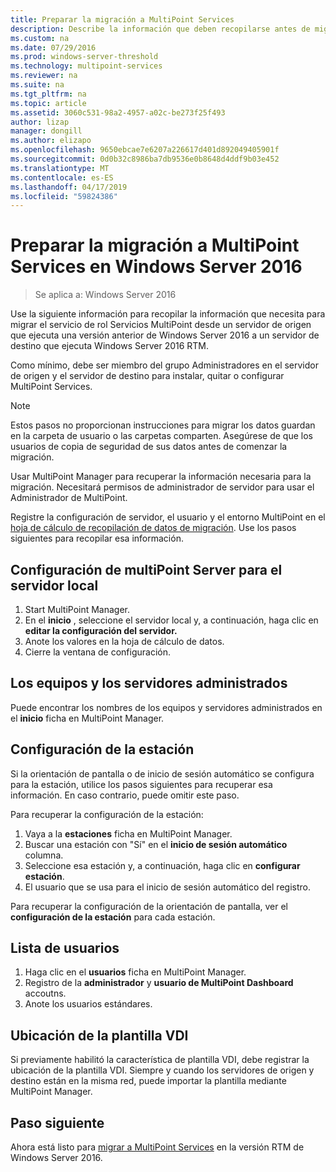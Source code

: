 ```yaml
---
title: Preparar la migración a MultiPoint Services
description: Describe la información que deben recopilarse antes de migrar a MultiPoint Services en Windows Server 2016
ms.custom: na
ms.date: 07/29/2016
ms.prod: windows-server-threshold
ms.technology: multipoint-services
ms.reviewer: na
ms.suite: na
ms.tgt_pltfrm: na
ms.topic: article
ms.assetid: 3060c531-98a2-4957-a02c-be273f25f493
author: lizap
manager: dongill
ms.author: elizapo
ms.openlocfilehash: 9650ebcae7e6207a226617d401d892049405901f
ms.sourcegitcommit: 0d0b32c8986ba7db9536e0b8648d4ddf9b03e452
ms.translationtype: MT
ms.contentlocale: es-ES
ms.lasthandoff: 04/17/2019
ms.locfileid: "59824386"
---
```

# <a name="prepare-to-migrate-to-multipoint-services-in-windows-server-2016"></a>Preparar la migración a MultiPoint Services en Windows Server 2016

>Se aplica a: Windows Server 2016

Use la siguiente información para recopilar la información que necesita para migrar el servicio de rol Servicios MultiPoint desde un servidor de origen que ejecuta una versión anterior de Windows Server 2016 a un servidor de destino que ejecuta Windows Server 2016 RTM.

Como mínimo, debe ser miembro del grupo Administradores en el servidor de origen y el servidor de destino para instalar, quitar o configurar MultiPoint Services.

>[!NOTE]
> Estos pasos no proporcionan instrucciones para migrar los datos guardan en la carpeta de usuario o las carpetas comparten. Asegúrese de que los usuarios de copia de seguridad de sus datos antes de comenzar la migración.

Usar MultiPoint Manager para recuperar la información necesaria para la migración. Necesitará permisos de administrador de servidor para usar el Administrador de MultiPoint.

Registre la configuración de servidor, el usuario y el entorno MultiPoint en el [hoja de cálculo de recopilación de datos de migración](multipoint-services-migration-worksheet.md). Use los pasos siguientes para recopilar esa información.

## <a name="multipoint-server-settings-for-the-local-server"></a>Configuración de multiPoint Server para el servidor local
1. Start MultiPoint Manager.
2. En el **inicio** , seleccione el servidor local y, a continuación, haga clic en **editar la configuración del servidor.**
3. Anote los valores en la hoja de cálculo de datos.
4. Cierre la ventana de configuración.

## <a name="managed-servers-and-computers"></a>Los equipos y los servidores administrados

Puede encontrar los nombres de los equipos y servidores administrados en el **inicio** ficha en MultiPoint Manager.

## <a name="station-settings"></a>Configuración de la estación
Si la orientación de pantalla o de inicio de sesión automático se configura para la estación, utilice los pasos siguientes para recuperar esa información. En caso contrario, puede omitir este paso.

Para recuperar la configuración de la estación:

1. Vaya a la **estaciones** ficha en MultiPoint Manager.
2. Buscar una estación con "Sí" en el **inicio de sesión automático** columna.
3. Seleccione esa estación y, a continuación, haga clic en **configurar estación**.
4. El usuario que se usa para el inicio de sesión automático del registro.

Para recuperar la configuración de la orientación de pantalla, ver el **configuración de la estación** para cada estación.

## <a name="list-of-users"></a>Lista de usuarios
1. Haga clic en el **usuarios** ficha en MultiPoint Manager.
2. Registro de la **administrador** y **usuario de MultiPoint Dashboard** accoutns.
3. Anote los usuarios estándares.

## <a name="vdi-template-location"></a>Ubicación de la plantilla VDI
 Si previamente habilitó la característica de plantilla VDI, debe registrar la ubicación de la plantilla VDI. Siempre y cuando los servidores de origen y destino están en la misma red, puede importar la plantilla mediante MultiPoint Manager.
 
## <a name="next-step"></a>Paso siguiente
Ahora está listo para [migrar a MultiPoint Services](multipoint-services-migration-steps.md) en la versión RTM de Windows Server 2016.